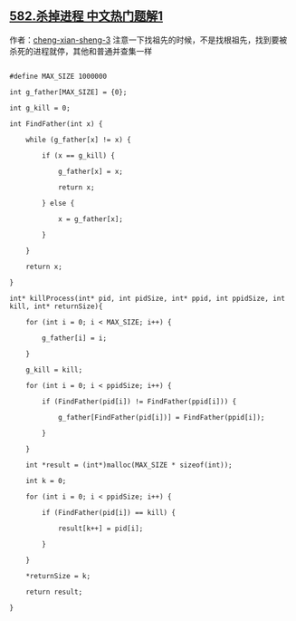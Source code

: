 ## [582.杀掉进程 中文热门题解1](https://leetcode.cn/problems/kill-process/solutions/100000/cyu-yan-bing-cha-ji-jie-fa-si-lu-bi-jiao-jian-dan-)

作者：[cheng-xian-sheng-3](https://leetcode.cn/u/cheng-xian-sheng-3)
注意一下找祖先的时候，不是找根祖先，找到要被杀死的进程就停，其他和普通并查集一样
```
#define MAX_SIZE 1000000
int g_father[MAX_SIZE] = {0};
int g_kill = 0;
int FindFather(int x) {
    while (g_father[x] != x) {
        if (x == g_kill) {
            g_father[x] = x;
            return x;
        } else {
            x = g_father[x];
        }
    }
    return x;
}
int* killProcess(int* pid, int pidSize, int* ppid, int ppidSize, int kill, int* returnSize){
    for (int i = 0; i < MAX_SIZE; i++) {
        g_father[i] = i;
    }
    g_kill = kill;
    for (int i = 0; i < ppidSize; i++) {
        if (FindFather(pid[i]) != FindFather(ppid[i])) {
            g_father[FindFather(pid[i])] = FindFather(ppid[i]);
        }
    }
    int *result = (int*)malloc(MAX_SIZE * sizeof(int));
    int k = 0;
    for (int i = 0; i < ppidSize; i++) {
        if (FindFather(pid[i]) == kill) {
            result[k++] = pid[i];
        }
    }
    *returnSize = k;
    return result;
}
```
